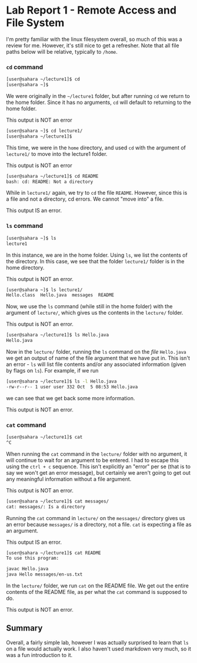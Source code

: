 # Lab Report 1 - Remote Access and File System

I'm pretty familiar with the linux filesystem overall, so much of this was a review for me. However, it's still nice to get a refresher. Note that all file paths below will be relative, typically to `/home`.

### `cd` command
```bash
[user@sahara ~/lecture1]$ cd
[user@sahara ~]$ 
```
We were originally in the `~/lecture1` folder, but after running `cd` we return to the home folder. Since it has no arguments, `cd` will default to returning to the home folder.

This output is NOT an error

```bash
[user@sahara ~]$ cd lecture1/
[user@sahara ~/lecture1]$ 
```

This time, we were in the `home` directory, and used `cd` with the argument of `lecture1/` to move into the lecture1 folder. 

This output is NOT an error

```bash
[user@sahara ~/lecture1]$ cd README 
bash: cd: README: Not a directory
```
While in `lecture1/` again, we try to `cd` the file `README`. However, since this is a file and not a directory, cd errors. We cannot "move into" a file.

This output IS an error.

### `ls` command
```bash
[user@sahara ~]$ ls
lecture1
```

In this instance, we are in the home folder. Using `ls`, we list the contents of the directory. In this case, we see that the folder `lecture1/` folder is in the home directory.

This output is NOT an error.

```bash
[user@sahara ~]$ ls lecture1/
Hello.class  Hello.java  messages  README
```

Now, we use the `ls` command (while still in the home folder) with the argument of `lecture/`, which gives us the contents in the `lecture/` folder.

This output is NOT an error.

```bash
[user@sahara ~/lecture1]$ ls Hello.java 
Hello.java
```

Now in the `lecture/` folder, running the `ls` command on the *file* `Hello.java` we get an output of name of the file argument that we have put in. This isn't an error - `ls` will list file contents and/or any associated information (given by flags on `ls`). For example, if we run 
```bash
[user@sahara ~/lecture1]$ ls -l Hello.java 
-rw-r--r-- 1 user user 332 Oct  5 08:53 Hello.java
```
we can see that we get back some more information.

This output is NOT an error.


### `cat` command
```bash
[user@sahara ~/lecture1]$ cat
^C
```
When running the `cat` command in the `lecture/` folder with no argument, it will continue to wait for an argument to be entered. I had to escape this using the `ctrl + c` sequence. This isn't explicitly an "error" per se (that is to say we won't get an error message), but certainly we aren't going to get out any meaningful information without a file argument.

This output is NOT an error.


```bash
[user@sahara ~/lecture1]$ cat messages/
cat: messages/: Is a directory
```
Running the `cat` command in `lecture/` on the `messages/` directory gives us an error because `messages/` is a directory, not a file. `cat` is expecting a file as an argument.

This output IS an error.


```bash
[user@sahara ~/lecture1]$ cat README 
To use this program:

javac Hello.java
java Hello messages/en-us.txt
```
In the `lecture/` folder, we run `cat` on the README file. We get out the entire contents of the README file, as per what the `cat` command is supposed to do.

This output is NOT an error.


## Summary
Overall, a fairly simple lab, however I was actually surprised to learn that `ls` on a file would actually work. I also haven't used markdown very much, so it was a fun introduction to it.
